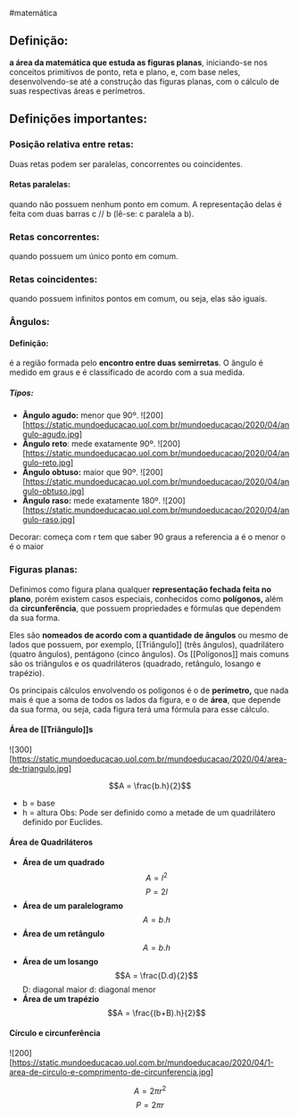 #matemática 
## Definição:

**a área da matemática que estuda as figuras planas**, iniciando-se nos conceitos primitivos de ponto, reta e plano, e, com base neles, desenvolvendo-se até a construção das figuras planas, com o cálculo de suas respectivas áreas e perímetros.

## Definições importantes:

### Posição relativa entre retas:

Duas retas podem ser paralelas, concorrentes ou coincidentes.
#### Retas paralelas: 
quando não possuem nenhum ponto em comum. A representação delas é feita com duas barras c // b (lê-se: c paralela a b).

### **Retas concorrentes:** 
quando possuem um único ponto em comum.

### **Retas coincidentes:**
quando possuem infinitos pontos em comum, ou seja, elas são iguais.

### Ângulos:

#### Definição:
é a região formada pelo **encontro entre duas semirretas**. O ângulo é medido em graus e é classificado de acordo com a sua medida.
##### Tipos:

* **Ângulo agudo:** menor que 90º.
		![200][https://static.mundoeducacao.uol.com.br/mundoeducacao/2020/04/angulo-agudo.jpg]
* **Ângulo reto**: mede exatamente 90º.
		![200][https://static.mundoeducacao.uol.com.br/mundoeducacao/2020/04/angulo-reto.jpg]
* **Ângulo obtuso:** maior que 90º.
		![200][https://static.mundoeducacao.uol.com.br/mundoeducacao/2020/04/angulo-obtuso.jpg]
* **Ângulo raso:** mede exatamente 180º.
		![200][https://static.mundoeducacao.uol.com.br/mundoeducacao/2020/04/angulo-raso.jpg]

Decorar: 
começa com r tem que saber 
90 graus a referencia 
a é o menor 
o é o maior 
### Figuras planas:

Definimos como figura plana qualquer **representação fechada feita no plano**, porém existem casos especiais, conhecidos como **polígonos,** além da **circunferência**, que possuem propriedades e fórmulas que dependem da sua forma.

Eles são **nomeados de acordo com a quantidade de ângulos** ou mesmo de lados que possuem, por exemplo, [[Triângulo]] (três ângulos), quadrilátero (quatro ângulos), pentágono (cinco ângulos). Os [[Polígonos]] mais comuns são os triângulos e os quadriláteros (quadrado, retângulo, losango e trapézio).

Os principais cálculos envolvendo os polígonos é o de **perímetro,** que nada mais é que a soma de todos os lados da figura, e o de **área**, que depende da sua forma, ou seja, cada figura terá uma fórmula para esse cálculo.

#### Área de [[Triângulo]]s

![300][https://static.mundoeducacao.uol.com.br/mundoeducacao/2020/04/area-de-triangulo.jpg]

$$A = \frac{b.h}{2}$$
* b = base
* h = altura
Obs: Pode ser definido como a metade de um quadrilátero definido por Euclides.

#### **Área de Quadriláteros**

- **Área de um quadrado**
$$A = l^2$$
$$P = 2l$$
- **Área de um paralelogramo**
$$A = b.h$$
- **Área de um retângulo**
$$A = b.h$$
- **Área de um losango**
$$A = \frac{D.d}{2}$$
	D: diagonal maior
	d: diagonal menor
- **Área de um trapézio**
$$A = \frac{(b+B).h}{2}$$
#### **Círculo e circunferência**
![200][https://static.mundoeducacao.uol.com.br/mundoeducacao/2020/04/1-area-de-circulo-e-comprimento-de-circunferencia.jpg]

$$A = 2\pi r^2$$
$$P = 2 \pi r$$
